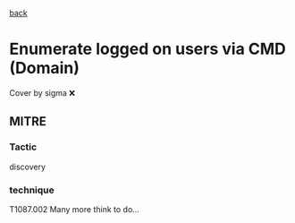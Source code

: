 [back](../index.md)
# Enumerate logged on users via CMD (Domain)
Cover by sigma :x: 
## MITRE
### Tactic
discovery
### technique
T1087.002
Many more think to do...
